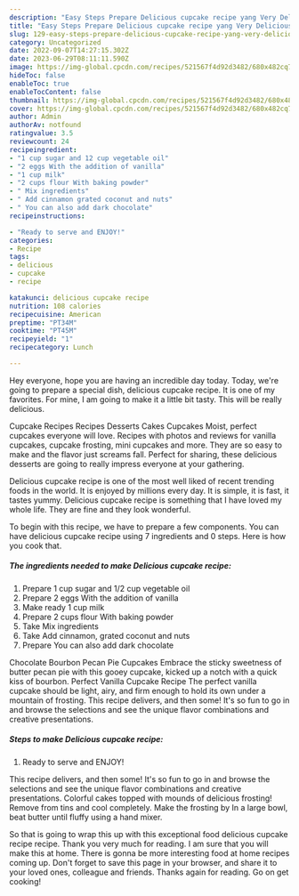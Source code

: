 ```yaml
---
description: "Easy Steps Prepare Delicious cupcake recipe yang Very Delicious"
title: "Easy Steps Prepare Delicious cupcake recipe yang Very Delicious"
slug: 129-easy-steps-prepare-delicious-cupcake-recipe-yang-very-delicious
category: Uncategorized
date: 2022-09-07T14:27:15.302Z
date: 2023-06-29T08:11:11.590Z
image: https://img-global.cpcdn.com/recipes/521567f4d92d3482/680x482cq70/delicious-cupcake-recipe-recipe-main-photo.jpg
hideToc: false
enableToc: true
enableTocContent: false
thumbnail: https://img-global.cpcdn.com/recipes/521567f4d92d3482/680x482cq70/delicious-cupcake-recipe-recipe-main-photo.jpg
cover: https://img-global.cpcdn.com/recipes/521567f4d92d3482/680x482cq70/delicious-cupcake-recipe-recipe-main-photo.jpg
author: Admin
authorAv: notfound
ratingvalue: 3.5
reviewcount: 24
recipeingredient:
- "1 cup sugar and 12 cup vegetable oil"
- "2 eggs With the addition of vanilla"
- "1 cup milk"
- "2 cups flour With baking powder"
- " Mix ingredients"
- " Add cinnamon grated coconut and nuts"
- " You can also add dark chocolate"
recipeinstructions:

- "Ready to serve and ENJOY!"
categories:
- Recipe
tags:
- delicious
- cupcake
- recipe

katakunci: delicious cupcake recipe 
nutrition: 108 calories
recipecuisine: American
preptime: "PT34M"
cooktime: "PT45M"
recipeyield: "1"
recipecategory: Lunch

---
```



Hey everyone, hope you are having an incredible day today. Today, we're going to prepare a special dish, delicious cupcake recipe. It is one of my favorites. For mine, I am going to make it a little bit tasty. This will be really delicious.

Cupcake Recipes Recipes Desserts Cakes Cupcakes Moist, perfect cupcakes everyone will love. Recipes with photos and reviews for vanilla cupcakes, cupcake frosting, mini cupcakes and more. They are so easy to make and the flavor just screams fall. Perfect for sharing, these delicious desserts are going to really impress everyone at your gathering.

Delicious cupcake recipe is one of the most well liked of recent trending foods in the world. It is enjoyed by millions every day. It is simple, it is fast, it tastes yummy. Delicious cupcake recipe is something that I have loved my whole life. They are fine and they look wonderful.


To begin with this recipe, we have to prepare a few components. You can have delicious cupcake recipe using 7 ingredients and 0 steps. Here is how you cook that.

<!--inarticleads1-->

##### The ingredients needed to make Delicious cupcake recipe:

1. Prepare 1 cup sugar and 1/2 cup vegetable oil
1. Prepare 2 eggs With the addition of vanilla
1. Make ready 1 cup milk
1. Prepare 2 cups flour With baking powder
1. Take  Mix ingredients
1. Take  Add cinnamon, grated coconut and nuts
1. Prepare  You can also add dark chocolate


Chocolate Bourbon Pecan Pie Cupcakes Embrace the sticky sweetness of butter pecan pie with this gooey cupcake, kicked up a notch with a quick kiss of bourbon. Perfect Vanilla Cupcake Recipe The perfect vanilla cupcake should be light, airy, and firm enough to hold its own under a mountain of frosting. This recipe delivers, and then some! It&#39;s so fun to go in and browse the selections and see the unique flavor combinations and creative presentations. 

<!--inarticleads2-->

##### Steps to make Delicious cupcake recipe:


1. Ready to serve and ENJOY!

This recipe delivers, and then some! It&#39;s so fun to go in and browse the selections and see the unique flavor combinations and creative presentations. Colorful cakes topped with mounds of delicious frosting! Remove from tins and cool completely. Make the frosting by In a large bowl, beat butter until fluffy using a hand mixer. 

So that is going to wrap this up with this exceptional food delicious cupcake recipe recipe. Thank you very much for reading. I am sure that you will make this at home. There is gonna be more interesting food at home recipes coming up. Don't forget to save this page in your browser, and share it to your loved ones, colleague and friends. Thanks again for reading. Go on get cooking!
